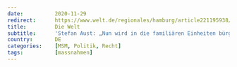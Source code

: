 ```yaml
---
date:          2020-11-29
redirect:      https://www.welt.de/regionales/hamburg/article221195938/Stefan-Aust-Nun-wird-in-die-familiaeren-Einheiten-buergerlicher-Bereiche-eingegriffen.html
title:         Die Welt
subtitle:      'Stefan Aust: „Nun wird in die familiären Einheiten bürgerlicher Bereiche eingegriffen“'
country:       DE
categories:    [MSM, Politik, Recht]
tags:          [massnahmen]
---
```

